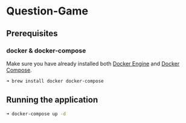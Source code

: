 # Question-Game

## Prerequisites

### docker & docker-compose

Make sure you have already installed both [Docker Engine](https://docs.docker.com/install/) and [Docker Compose](https://docs.docker.com/compose/install/).

```sh
➜ brew install docker docker-compose
```

## Running the application
```sh
➜ docker-compose up -d
```